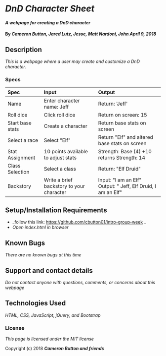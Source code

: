 # _DnD Character Sheet_

#### _A webpage for creating a DnD character_

#### By _**Cameron Button, Jared Lutz, Jesse, Matt Nardoni, John April 9, 2018**_

## Description

_This is a webpage where a user may create and customize a DnD character._

### Specs
| Spec | Input | Output |
| :-------------     | :------------- | :------------- |
| Name | Enter character name: Jeff | Return: 'Jeff' |
| Roll dice | Click roll dice | Return on screen: 15 |
| Start base stats | Create a character | Return base stats on screen |
| Select a race | Select "Elf" | Return "Elf" and altered base stats on screen |
| Stat Assignment | 10 points available to adjust stats | Strength: Base (4) +10 returns Strength: 14 |
| Class Selection | Select a class | Return: "Elf Druid" |
| Backstory | Write a brief backstory to your character | Input: "I am an Elf" Output: " Jeff, Elf Druid, I am an Elf" |




## Setup/Installation Requirements

* _follow this link: https://github.com/cbutton01/intro-group-week _
* _Open index.html in browser_


## Known Bugs

_There are no known bugs at this time_

## Support and contact details

_Do not contact anyone with questions, comments, or concerns about this webpage_

## Technologies Used

_HTML, CSS, JavaScript, jQuery, and Bootstrap_

### License

*This page is licensed under the MIT license*

Copyright (c) 2018 **_Cameron Button and friends_**
